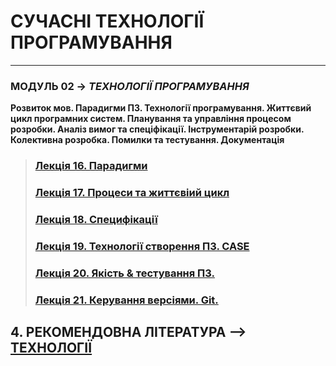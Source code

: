 # **СУЧАСНІ ТЕХНОЛОГІЇ ПРОГРАМУВАННЯ**
***
### **МОДУЛЬ 02** -> *ТЕХНОЛОГІЇ ПРОГРАМУВАННЯ*
**Розвиток мов. Парадигми ПЗ. Технології програмування. Життєвий цикл програмних систем. Планування та управління процесом розробки. Аналіз вимог та спеціфікації. Інструментарій розробки. Колективна розробка. Помилки та тестування. Документація**

>### [**Лекція 16. Парадигми**](/Lections/Modulo_2/2020_MPT_Lec_16_.pdf)
>### [**Лекція 17. Процеси та життєвіий цикл**](/Lections/Modulo_2/2020_MPT_Lec_17_.pdf)
>### [**Лекція 18. Специфікації**](/Lections/Modulo_2/2020_MPT_Lec_18_.pdf)
>### [**Лекція 19. Технології створення ПЗ. CASE**](/Lections/Modulo_2/2020_MPT_Lec_19_.pdf)
>### [**Лекція 20. Якість & тестування ПЗ.**](/Lections/Modulo_2/2020_MPT_Lec_20_.pdf)
>### [**Лекція 21. Керування версіями. Git.**](/Lections/Modulo_2/2020_MPT_Lec_21_.pdf)
## 4. **РЕКОМЕНДОВНА ЛІТЕРАТУРА** --> [**ТЕХНОЛОГІЇ**](/Diff_Git_Atom_MarkDown/GitHub.md)
